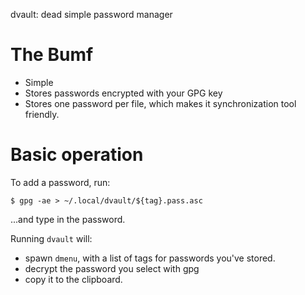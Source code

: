 dvault: dead simple password manager

# The Bumf

* Simple
* Stores passwords encrypted with your GPG key
* Stores one password per file, which makes it synchronization tool
  friendly.

# Basic operation

To add a password, run:

    $ gpg -ae > ~/.local/dvault/${tag}.pass.asc

...and type in the password.

Running `dvault` will:

* spawn `dmenu`, with a list of tags for passwords you've stored.
* decrypt the password you select with gpg
* copy it to the clipboard.
